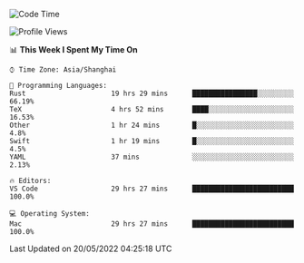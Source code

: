 <!--START_SECTION:waka-->
![Code Time](http://img.shields.io/badge/Code%20Time-1%2C333%20hrs%2046%20mins-blue)

![Profile Views](http://img.shields.io/badge/Profile%20Views-148-blue)

📊 **This Week I Spent My Time On** 

```text
⌚︎ Time Zone: Asia/Shanghai

💬 Programming Languages: 
Rust                     19 hrs 29 mins      ████████████████░░░░░░░░░   66.19% 
TeX                      4 hrs 52 mins       ████░░░░░░░░░░░░░░░░░░░░░   16.53% 
Other                    1 hr 24 mins        █░░░░░░░░░░░░░░░░░░░░░░░░   4.8% 
Swift                    1 hr 19 mins        █░░░░░░░░░░░░░░░░░░░░░░░░   4.5% 
YAML                     37 mins             ░░░░░░░░░░░░░░░░░░░░░░░░░   2.13%

🔥 Editors: 
VS Code                  29 hrs 27 mins      █████████████████████████   100.0%

💻 Operating System: 
Mac                      29 hrs 27 mins      █████████████████████████   100.0%

```


 Last Updated on 20/05/2022 04:25:18 UTC
<!--END_SECTION:waka-->
